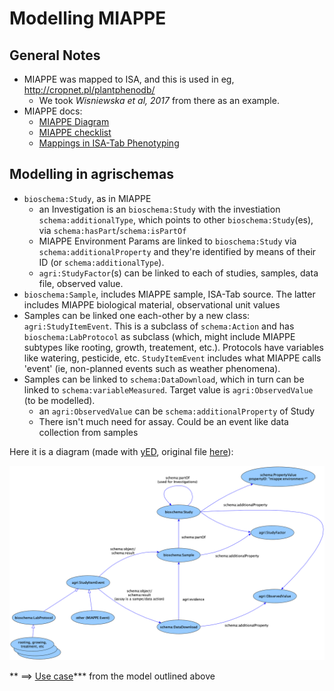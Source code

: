 # Modelling MIAPPE

## General Notes
  * MIAPPE was mapped to ISA, and this is used in eg, http://cropnet.pl/plantphenodb/
    * We took *Wisniewska et al, 2017* from there as an example.
  * MIAPPE docs:
    * [MIAPPE Diagram](https://github.com/MIAPPE/MIAPPE/tree/master/MIAPPE_Checklist-Data-Model-v1.1)
    * [MIAPPE checklist](https://github.com/MIAPPE/MIAPPE/blob/master/MIAPPE_Checklist-Data-Model-v1.1/MIAPPE_Checklist-Data-Model-v1.1.pdf)
    * [Mappings in ISA-Tab Phenotyping](https://github.com/MIAPPE/ISA-Tab-for-plant-phenotyping/blob/master/MIAPPE-ISATab%20mapping.pdf) 


## Modelling in agrischemas
  * `bioschema:Study`, as in MIAPPE
    * an Investigation is an `bioschema:Study` with the investiation `schema:additionalType`, which points to other `bioschema:Study`(es), via `schema:hasPart`/`schema:isPartOf`
	* MIAPPE Environment Params are linked to `bioschema:Study` via `schema:additionalProperty` and they're identified by means of their ID (or `schema:additionalType`).
	* `agri:StudyFactor`(s) can be linked to each of studies, samples, data file, observed value.
  * `bioschema:Sample`, includes MIAPPE sample, ISA-Tab source. The latter includes MIAPPE biological material, observational unit values
  * Samples can be linked one each-other by a new class: `agri:StudyItemEvent`. This is a subclass of `schema:Action` and has `bioschema:LabProtocol` as subclass (which, might include MIAPPE subtypes like rooting, growth, treatement, etc.). Protocols have variables like watering, pesticide, etc. `StudyItemEvent` includes what MIAPPE calls 'event' (ie, non-planned events such as weather phenomena).
  * Samples can be linked to `schema:DataDownload`, which in turn can be linked to `schema:variableMeasured`. Target value is `agri:ObservedValue` (to be modelled).
    * an `agri:ObservedValue` can be `schema:additionalProperty` of Study
    * There isn't much need for assay. Could be an event like data collection from samples
  

Here it is a diagram (made with [yED](https://www.yworks.com/products/yed), 
original file [here](agrischema-miappe-modelling.graphmlz)):

![MIAPPE modelling](agrischema-miappe-modelling.png)

** ==> [Use case](../miappe-use-case.ttl)*** from the model outlined above
